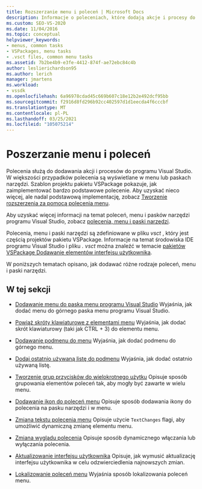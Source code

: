 ```yaml
---
title: Rozszerzanie menu i poleceń | Microsoft Docs
description: Informacje o poleceniach, które dodają akcje i procesy do programu Visual Studio. Szablon projektu pakietu VSPackage pokazuje, jak zaimplementować bardzo podstawowe polecenie.
ms.custom: SEO-VS-2020
ms.date: 11/04/2016
ms.topic: conceptual
helpviewer_keywords:
- menus, common tasks
- VSPackages, menu tasks
- .vsct files, common menu tasks
ms.assetid: 7b2be4b9-e3fe-4412-874f-ae72ebc84c4b
author: leslierichardson95
ms.author: lerich
manager: jmartens
ms.workload:
- vssdk
ms.openlocfilehash: 6a96978cdad45c669b607c18e12b2e492dcf95bb
ms.sourcegitcommit: f2916d8fd296b92cc402597d1d1eecda4f6cccbf
ms.translationtype: MT
ms.contentlocale: pl-PL
ms.lasthandoff: 03/25/2021
ms.locfileid: "105075214"
---
```

# <a name="extend-menus-and-commands"></a>Poszerzanie menu i poleceń
Polecenia służą do dodawania akcji i procesów do programu Visual Studio. W większości przypadków polecenia są wyświetlane w menu lub paskach narzędzi. Szablon projektu pakietu VSPackage pokazuje, jak zaimplementować bardzo podstawowe polecenie. Aby uzyskać nieco więcej, ale nadal podstawową implementację, zobacz [Tworzenie rozszerzenia za pomocą polecenia menu](../extensibility/creating-an-extension-with-a-menu-command.md).

 Aby uzyskać więcej informacji na temat poleceń, menu i pasków narzędzi programu Visual Studio, zobacz [polecenia, menu i paski narzędzi](../extensibility/internals/commands-menus-and-toolbars.md).

 Polecenia, menu i paski narzędzi są zdefiniowane w pliku *vsct* , który jest częścią projektów pakietu VSPackage. Informacje na temat środowiska IDE programu Visual Studio i pliku *. vsct* można znaleźć w temacie [pakietów VSPackage Dodawanie elementów interfejsu użytkownika](../extensibility/internals/how-vspackages-add-user-interface-elements.md).

 W poniższych tematach opisano, jak dodawać różne rodzaje poleceń, menu i paski narzędzi.

## <a name="in-this-section"></a>W tej sekcji
- [Dodawanie menu do paska menu programu Visual Studio](../extensibility/adding-a-menu-to-the-visual-studio-menu-bar.md) Wyjaśnia, jak dodać menu do górnego paska menu programu Visual Studio.

- [Powiąż skróty klawiaturowe z elementami menu](../extensibility/binding-keyboard-shortcuts-to-menu-items.md) Wyjaśnia, jak dodać skrót klawiaturowy (taki jak CTRL + 3) do elementu menu.

- [Dodawanie podmenu do menu](../extensibility/adding-a-submenu-to-a-menu.md) Wyjaśnia, jak dodać podmenu do górnego menu.

- [Dodaj ostatnio używaną listę do podmenu](../extensibility/adding-a-most-recently-used-list-to-a-submenu.md) Wyjaśnia, jak dodać ostatnio używaną listę.

- [Tworzenie grup przycisków do wielokrotnego użytku](../extensibility/creating-reusable-groups-of-buttons.md) Opisuje sposób grupowania elementów poleceń tak, aby mogły być zawarte w wielu menu.

- [Dodawanie ikon do poleceń menu](../extensibility/adding-icons-to-menu-commands.md) Opisuje sposób dodawania ikony do polecenia na pasku narzędzi i w menu.

- [Zmiana tekstu polecenia menu](../extensibility/changing-the-text-of-a-menu-command.md) Opisuje użycie `TextChanges` flagi, aby umożliwić dynamiczną zmianę elementu menu.

- [Zmiana wyglądu polecenia](../extensibility/changing-the-appearance-of-a-command.md) Opisuje sposób dynamicznego włączania lub wyłączania polecenia.

- [Aktualizowanie interfejsu użytkownika](../extensibility/updating-the-user-interface.md) Opisuje, jak wymusić aktualizację interfejsu użytkownika w celu odzwierciedlenia najnowszych zmian.

- [Lokalizowanie poleceń menu](../extensibility/localizing-menu-commands.md) Wyjaśnia sposób lokalizowania poleceń menu.
